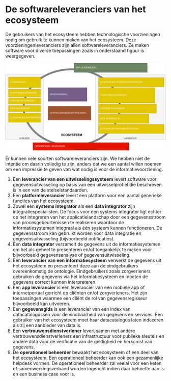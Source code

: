 # De softwareleveranciers van het ecosysteem
De gebruikers van het ecosysteem hebben technologische voorzieningen nodig om gebruik te kunnen maken van het ecosysteem. Deze voorzieningenleveranciers zijn allen softwareleveranciers. Ze maken software voor diverse toepassingen zoals in onderstaand figuur is weergegeven. 

![De softwareleveranciers in het stelsel](../.gitbook/assets/technology/systemproviders.svg)

Er kunnen vele soorten softwareleveranciers zijn. We hebben niet de intentie om daarin volledig te zijn, anders dat we een aantal willen noemen om een impressie te geven van wat nodig is voor de informatievoorziening.

1. Een **leverancier van een uitwisselingssysteem** levert software voor gegevensuitwisseling op basis van een uitwisselprofiel die beschreven is in een van de stelselstandaarden.
2. Een **platformleverancier** levert een platform voor een aantal generieke functies van het ecosysteem. 
3. Zowel een **systems integrator** als een **data integrator** zijn integratiespecialisten. De focus voor een systems integrator ligt echter op het integreren van het applicatielandschap door een gegevensstroom van procesgebeurtenissen te realiseren waardoor de informatiesystemen integraal als één systeem kunnen functioneren. De gegevensstroom kan gebruikt worden voor data integratie en gegevensuitwisseling (bijvoorbeeld notificaties).
4. Een **data integrator** verzamelt de gegevens uit de informatiesystemen om het als geheel te presenteren en/of toegankelijk te maken voor bijvoorbeeld gegevensanalyse of gegevensuitwisseling. 
5. Een **leverancier van een informatiesysteem** verwerkt de gegevens uit het ecosysteem en presenteert deze aan de eindgebruikers overeenkomstig de ontologie. Eindgebruikers zoals zorgverleners gebruiken de gegevens via het informatiesysteem en moeten de gegevens correct kunnen interpreteren.
6. Een **app leverancier** is een leverancier van een mobiele app of internetportaal gerricht op cliënten en/of zorgverleners. Het zijn toepassingen waarmee een cliënt de rol van gegevensregisseur bijvoorbeeld kan uitvoeren.
7. Een **gegevensgids** is een leverancier van een index van datacatalogussen voor de vindbaarheid van gegevens en services. Een gebruiker van het ecosysteem moet haar datacatalogus laten indexeren als zij een aanbieder van data is.
8. Een **vertrouwensdienstverlener** levert samen met andere vertrouwensdienstverleners een infrastructuur voor publieke sleutels en andere data voor de verificatie van de geldigheid en herkomst van gegevens.
9. De **operationeel beheerder** bewaakt het ecosysteem of een deel van het ecosysteem. Een operationeel beheerder kan ook een gezamenlijke helpdesk vormen. De operationeel beheerder zal veelal voor een keten of samenwerkingsverband worden ingericht indien daar behoefte aan is en een business case voor is.


